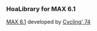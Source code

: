 ### HoaLibrary for MAX 6.1 

<p><a title="Max6.1" href="http://cycling74.com/products/max/" target="_blank">MAX 6.1</a> developed by <a title="Cycling' 74" href="http://cycling74.com/" target="_blank">Cycling' 74</a> </p>

